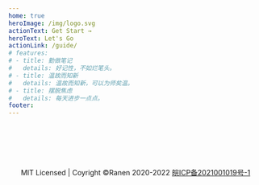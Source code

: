 ```yaml
---
home: true 
heroImage: /img/logo.svg
actionText: Get Start → 
heroText: Let's Go
actionLink: /guide/ 
# features:
# - title: 勤做笔记
#   details: 好记性，不如烂笔头。
# - title: 温故而知新 
#   details: 温故而知新，可以为师矣温。
# - title: 摆脱焦虑
#   details: 每天进步一点点。 
footer:  
---
```


<style>
    .footer {
        margin-top: 100px
    }
</style>
<p align="center" class="footer">
  MIT Licensed | Coyright ©Ranen 2020-2022 <a href="https://beian.miit.gov.cn"> 皖ICP备2021001019号-1</a>
</p>